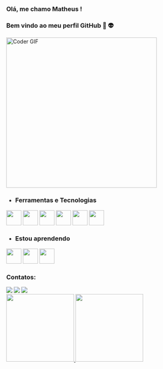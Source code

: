 ### Olá, me chamo Matheus !

### Bem vindo ao meu perfil GitHub 👋 👽
<img src="https://media.giphy.com/media/SWoSkN6DxTszqIKEqv/giphy.gif" alt="Coder GIF" width="400">

- ### Ferramentas e Tecnologias
<p float="left">
<img src="https://cdn.jsdelivr.net/gh/devicons/devicon/icons/intellij/intellij-original.svg" width="40" height="40" /> 
<img src="https://cdn.jsdelivr.net/gh/devicons/devicon/icons/photoshop/photoshop-plain.svg" width="40" height="40" />
<img src="https://cdn.jsdelivr.net/gh/devicons/devicon/icons/linux/linux-original.svg" width="40" height="40" />
<img src="https://cdn.jsdelivr.net/gh/devicons/devicon/icons/java/java-original.svg" width="40" height="40" />
<img src="https://cdn.jsdelivr.net/gh/devicons/devicon/icons/git/git-original.svg" width="40" height="40" />
<img src="https://cdn.jsdelivr.net/gh/devicons/devicon/icons/javascript/javascript-original.svg" width="40" height="40" />

</p>




- ### Estou aprendendo
<img src="https://cdn.jsdelivr.net/gh/devicons/devicon/icons/react/react-original-wordmark.svg" width="40" height="40" />
<img src="https://cdn.jsdelivr.net/gh/devicons/devicon/icons/nodejs/nodejs-original-wordmark.svg" width="40" height="40" /> 
<img src="https://cdn.jsdelivr.net/gh/devicons/devicon/icons/angularjs/angularjs-original.svg" width="40" height="40" />
          
          
               

### Contatos:

<div>
<a href="https://instagram.com/mmartinsfl" target="_blank"><img src="https://img.shields.io/badge/-Instagram-%23E4405F?style=for-the-badge&logo=instagram&logoColor=white" target="_blank"></a>
<a href = "mailto:finsmatheus@gmail.com"><img src="https://img.shields.io/badge/Gmail-D14836?style=for-the-badge&logo=gmail&logoColor=white" target="_blank"></a>
<a href="https://www.linkedin.com/in/mmartinsfl/" target="_blank"><img src="https://img.shields.io/badge/-LinkedIn-%230077B5?style=for-the-badge&logo=linkedin&logoColor=white" target="_blank"></a>   
</div>

<div>
<a href="https://github.com/mmartinsfl">
<img height="180em" src="https://github-readme-stats.vercel.app/api/top-langs/?username=mmartinsfl&layout=compact&langs_count=7&theme=dracula"/>
<img height="180em" src="https://github-readme-stats.vercel.app/api?username=mmartinsfl&show_icons=true&theme=dracula&include_all_commits=true&count_private=true"/>
</div>
  
  
